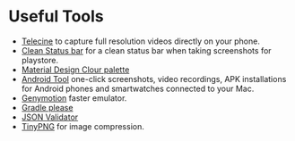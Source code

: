 Useful Tools 
===
* [Telecine](https://play.google.com/store/apps/details?id=com.jakewharton.telecine&hl=en) to capture full resolution videos directly on your phone. 
* [Clean Status bar](https://play.google.com/store/apps/details?id=com.emmaguy.cleanstatusbar&hl=en) for a clean status bar when taking screenshots for playstore.
* [Material Design Clour palette](https://play.google.com/store/apps/details?id=fr.hozakan.materialdesigncolorpalette)
* [Android Tool](https://github.com/mortenjust/androidtool-mac) one-click screenshots, video recordings, APK installations for Android phones and smartwatches connected to your Mac. 
* [Genymotion](https://www.genymotion.com/#!/) faster emulator. 
* [Gradle please](http://gradleplease.appspot.com/)
* [JSON Validator](http://jsonlint.com/)
* [TinyPNG](https://tinypng.com/) for image compression.
